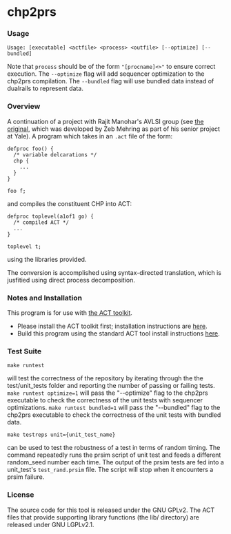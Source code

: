 # chp2prs

### Usage

```
Usage: [executable] <actfile> <process> <outfile> [--optimize] [--bundled]
```
Note that `process` should be of the form `"[procname]<>"` to ensure correct execution.
The `--optimize` flag will add sequencer optimization to the chp2prs compilation.
The `--bundled` flag will use bundled data instead of dualrails to represent data.

### Overview

A continuation of a project with Rajit Manohar's AVLSI group (see [the original](https://github.com/zebmehring/ADCO), which was developed by Zeb Mehring as part of his senior project at Yale). A program which takes in an `.act` file of the form:
```
defproc foo() {
  /* variable delcarations */
  chp {
    ...
  }
}

foo f;
```
and compiles the constituent CHP into ACT:
```
defproc toplevel(a1of1 go) {
  /* compiled ACT */
  ...
}

toplevel t;
```
using the libraries provided.

The conversion is accomplished using syntax-directed translation, which is jusfitied using direct process decomposition.

### Notes and Installation

This program is for use with [the ACT toolkit](https://github.com/asyncvlsi/act).

   * Please install the ACT toolkit first; installation instructions are [here](https://github.com/asyncvlsi/act/blob/master/README.md).
   * Build this program using the standard ACT tool install instructions [here](https://github.com/asyncvlsi/act/blob/master/README_tool.md).

### Test Suite
```
make runtest
```
will test the correctness of the repository by iterating through the the test/unit_tests folder and reporting the number of passing or failing tests.
`make runtest optimize=1` will pass the "--optimize" flag to the chp2prs executable to check the correctness of the unit tests with sequencer optimizations.
`make runtest bundled=1` will pass the "--bundled" flag to the chp2prs executable to check the correctness of the unit tests with bundled data.

```
make testreps unit={unit_test_name}
```
can be used to test the robustness of a test in terms of random timing. The command repeatedly runs the prsim script of unit test and feeds a different random_seed number each time. The output of the prsim tests are fed into a unit_test's `test_rand.prsim` file. The script will stop when it encounters a prsim failure.


### License

The source code for this tool is released under the GNU GPLv2. The ACT files
that provide supporting library functions (the lib/ directory) are released under GNU LGPLv2.1.
